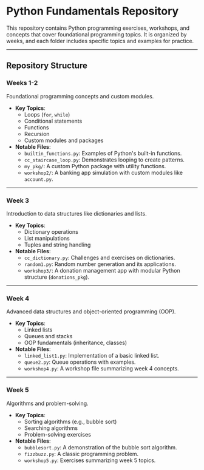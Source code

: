 # Python Fundamentals Repository

This repository contains Python programming exercises, workshops, and concepts that cover foundational programming topics. It is organized by weeks, and each folder includes specific topics and examples for practice.

---

## Repository Structure

### **Weeks 1-2**
Foundational programming concepts and custom modules.

- **Key Topics**:
  - Loops (`for`, `while`)
  - Conditional statements
  - Functions
  - Recursion
  - Custom modules and packages
- **Notable Files**:
  - `builtin_functions.py`: Examples of Python's built-in functions.
  - `cc_staircase_loop.py`: Demonstrates looping to create patterns.
  - `my_pkg/`: A custom Python package with utility functions.
  - `workshop2/`: A banking app simulation with custom modules like `account.py`.

---

### **Week 3**
Introduction to data structures like dictionaries and lists.

- **Key Topics**:
  - Dictionary operations
  - List manipulations
  - Tuples and string handling
- **Notable Files**:
  - `cc_dictionary.py`: Challenges and exercises on dictionaries.
  - `random1.py`: Random number generation and its applications.
  - `workshop3/`: A donation management app with modular Python structure (`donations_pkg`).

---

### **Week 4**
Advanced data structures and object-oriented programming (OOP).

- **Key Topics**:
  - Linked lists
  - Queues and stacks
  - OOP fundamentals (inheritance, classes)
- **Notable Files**:
  - `linked_list1.py`: Implementation of a basic linked list.
  - `queue2.py`: Queue operations with examples.
  - `workshop4.py`: A workshop file summarizing week 4 concepts.

---

### **Week 5**
Algorithms and problem-solving.

- **Key Topics**:
  - Sorting algorithms (e.g., bubble sort)
  - Searching algorithms
  - Problem-solving exercises
- **Notable Files**:
  - `bubblesort.py`: A demonstration of the bubble sort algorithm.
  - `fizzbuzz.py`: A classic programming problem.
  - `workshop5.py`: Exercises summarizing week 5 topics.
